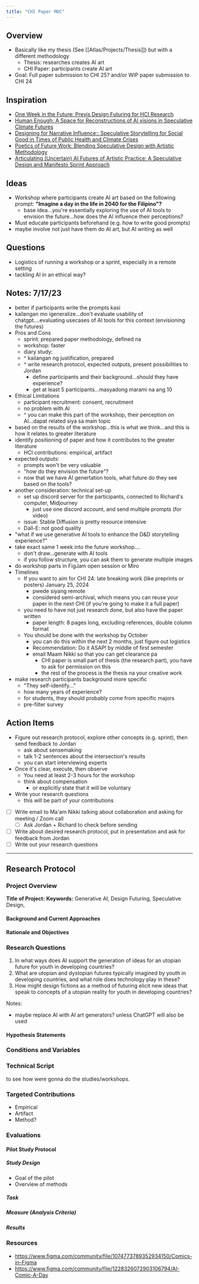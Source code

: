 ```yaml
---
title: "CHI Paper MOC"
---
```

## Overview
- Basically like my thesis (See [[Atlas/Projects/Thesis]]) but with a different methodology
	- Thesis: researches creates AI art 
	- CHI Paper: participants create AI art
- Goal: Full paper submission to CHI 25? and/or WIP paper submission to CHI 24

## Inspiration
- [One Week in the Future: Previs Design Futuring for HCI Research](https://dl.acm.org/doi/abs/10.1145/3491102.3517584)
- [Human Enough: A Space for Reconstructions of AI visions in Speculative Climate Futures](https://dl.acm.org/doi/abs/10.1145/3591196.3593341)
- [Designing for Narrative Influence:: Speculative Storytelling for Social Good in Times of Public Health and Climate Crises](https://dl.acm.org/doi/10.1145/3411763.3450373)
- [Poetics of Future Work: Blending Speculative Design with Artistic Methodology](https://dl.acm.org/doi/abs/10.1145/3411763.3443451)
- [Articulating (Uncertain) AI Futures of Artistic Practice: A Speculative Design and Manifesto Sprint Approach](https://dl.acm.org/doi/abs/10.1145/3591196.3596819)

## Ideas
- Workshop where participants create AI art based on the following prompt: **"Imagine a day in the life in 2040 for the Filipino"?**
	- base idea...you're essentially exploring the use of AI tools to envision the future...how does the AI influence their perceptions?
- Must educate participants beforehand (e.g. how to write good prompts)
- maybe involve not just have them do AI art, but AI writing as well

## Questions
- Logistics of running a workshop or a sprint, especially in a remote setting
- tackling AI in an ethical way?

## Notes: 7/17/23
- better if participants write the prompts kasi
- kailangan mo igeneralize...don't evaluate usability of chatgpt....evaluating usecases of AI tools for this context (envisioning the futures)
- Pros and Cons
	- sprint: prepared paper methodology, defined na
	- workshop: faster 
	- diary study: 
	- ^ kailangan ng justification, prepared
	- ^ write research protocol, expected outputs, present possibilities to Jordan
		- define participants and their background...should they have experience? 
		- get at least 5 participants...masyadong marami na ang 10
- Ethical Limitations
	- participant recruitment: consent, recruitment
	- no problem with AI
	- ^ you can make this part of the workshop, their perception on AI...dapat related siya sa main topic
- based on the results of the workshop...this is what we think...and this is how it relates to greater literature 
- identify positioning of paper and how it contributes to the greater literature
	- HCI contributions: empirical, artifact
- expected outputs:
	- prompts won't be very valuable
	- "how do they envision the future"?
	- now that we have AI genertation tools, what future do they see based on the tools?
- another consideration: technical set-up
	- set up discord server for the participants, connected to Richard's computer, Midjourney
		- just use one discord account, and send multiple prompts (for video)
	- issue: Stable Diffusion is pretty resource intensive
	- Dall-E: not good quality
- "what if we use generative AI tools to enhance the D&D storytelling experience?"
- take exact same 1 week into the future workshop....
	- don't draw...generate with AI tools
	- if you follow structure, you can ask them to generate multiple images
- do workshop parts in FigJam open session or Miro
- Timelines
	- If you want to aim for CHI 24: late breaking work (like preprints or posters) January 25, 2024
		- pwede siyang remote
		- considered semi-archival, which means you can reuse your paper in the next CHI (if you're going to make it a full paper)
	- you need to have not just research done, but also have the paper written 
		- paper length: 8 pages long, excluding references, double column format
	- You should be done with the workshop by October
		- you can do this within the next 2 months, just figure out logistics
		- Recommendation: Do it ASAP! by middle of first semester
		- email Maam Nikki so that you can get clearance pa
			- CHI paper is small part of thesis (the research part), you have to ask for permission on this
			- the rest of the process is the thesis na your creative work
- make research participants background more specific
	- "They self-identify..."
	- how many years of experience?
	- for students, they should probably come from specific majors 
	- pre-filter survey

## Action Items
- Figure out research protocol, explore other concepts (e.g. sprint), then send feedback to Jordan
	- ask about sensemaking
	- talk 1-2 sentences about the intersection's results
	- you can start interviewing experts
- Once it's clear, execute, then observe
	- You need at least 2-3 hours for the workshop
	- think about compensation
		- or explicitly state that it will be voluntary
- Write your research questions
	- this will be part of your contributions

- [ ] Write email to Ma'am Nikki talking about collaboration and asking for meeting / Zoom call 
	- [ ] Ask Jordan + Richard to check before sending
- [ ] Write about desired research protocol, put in presentation and ask for feedback from Jordan
- [ ] Write out your research questions

---
## Research Protocol
### Project Overview 
**Title of Project:** 
**Keywords:** Generative AI, Design Futuring, Speculative Design, 

#### Background and Current Approaches

#### Rationale and Objectives
### Research Questions 
1. In what ways does AI support the generation of ideas for an utopian future for youth in developing countries?
2. What are utopian and dystopian futures typically imagined by youth in developing countries, and what role does technology play in these?
3. How might design fictions as a method of futuring elicit new ideas that speak to concepts of a utopian reality for youth in developing countries?

Notes:
- maybe replace AI with AI art generators? unless ChatGPT will also be used
#### Hypothesis Statements 
### Conditions and Variables
### Technical Script 
to see how were gonna do the studies/workshops. 
### Targeted Contributions 
- Empirical 
- Artifact
- Method?
### Evaluations
#### Pilot Study Protocol
##### Study Design
- Goal of the pilot
- Overview of methods
##### Task

##### Measure (Analysis Criteria)

##### Results

### Resources
- https://www.figma.com/community/file/1074773789352934150/Comics-in-Figma
- https://www.figma.com/community/file/1228326072903106794/AI-Comic-A-Day



